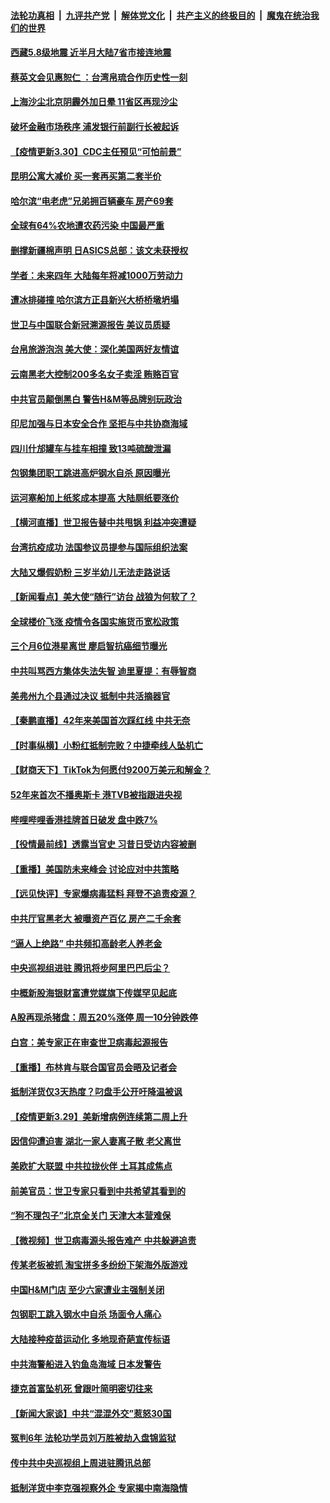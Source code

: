 

####  [法轮功真相](../../../../basic/blob/master/README.md?t=03302031) &nbsp;|&nbsp; [九评共产党](../../../../9ping.md/blob/master/README.md?t=03302031) &nbsp;|&nbsp; [解体党文化](../../../../jtdwh.md/blob/master/README.md?t=03302031)  &nbsp;|&nbsp; [共产主义的终极目的](../../../../gczydzjmd.md/blob/master/README.md?t=03302031) &nbsp;|&nbsp; [魔鬼在统治我们的世界](../../../../mgztzwmdsj.md/blob/master/README.md?t=03302031) 

#### [西藏5.8级地震 近半月大陆7省市接连地震](../pages/nsc413/n12844871.md?t=03302031) 

#### [蔡英文会见惠恕仁 ：台湾帛琉合作历史性一刻](../pages/nsc413/n12845864.md?t=03302031) 

#### [上海沙尘北京阴霾外加日晕 11省区再现沙尘](../pages/nsc413/n12845331.md?t=03302031) 

#### [破坏金融市场秩序 浦发银行前副行长被起诉](../pages/nsc413/n12845802.md?t=03302031) 

#### [【疫情更新3.30】CDC主任预见“可怕前景”](../pages/nsc413/n12845486.md?t=03302031) 

#### [昆明公寓大减价 买一套再买第二套半价](../pages/nsc413/n12845370.md?t=03302031) 

#### [哈尔滨“电老虎”兄弟拥百辆豪车 房产69套](../pages/nsc413/n12845537.md?t=03302031) 

#### [全球有64%农地遭农药污染 中国最严重](../pages/nsc413/n12845402.md?t=03302031) 

#### [删撑新疆棉声明 日ASICS总部：该文未获授权](../pages/nsc413/n12845310.md?t=03302031) 

#### [学者：未来四年 大陆每年将减1000万劳动力](../pages/nsc413/n12844816.md?t=03302031) 

#### [遭冰排碰撞 哈尔滨方正县新兴大桥桥墩坍塌](../pages/nsc413/n12845248.md?t=03302031) 

#### [世卫与中国联合新冠溯源报告 美议员质疑](../pages/nsc413/n12844363.md?t=03302031) 

#### [台帛旅游泡泡 美大使：深化美国两好友情谊](../pages/nsc413/n12845311.md?t=03302031) 

#### [云南黑老大控制200多名女子卖淫 贿赂百官](../pages/nsc413/n12845080.md?t=03302031) 

#### [中共官员颠倒黑白 警告H&M等品牌别玩政治](../pages/nsc413/n12844502.md?t=03302031) 

#### [印尼加强与日本安全合作 坚拒与中共协商海域](../pages/nsc413/n12844812.md?t=03302031) 


#### [四川什邡罐车与挂车相撞 致13吨硫酸泄漏](../pages/nsc413/n12844778.md?t=03302031) 

#### [包钢集团职工跳进高炉钢水自杀 原因曝光](../pages/nsc413/n12844748.md?t=03302031) 

#### [运河塞船加上纸浆成本提高 大陆厕纸要涨价](../pages/nsc413/n12844559.md?t=03302031) 

#### [【横河直播】世卫报告替中共甩锅 利益冲突遭疑](../pages/nsc413/n12844409.md?t=03302031) 

#### [台湾抗疫成功 法国参议员提参与国际组织法案](../pages/nsc413/n12844771.md?t=03302031) 

#### [大陆又爆假奶粉 三岁半幼儿无法走路说话](../pages/nsc413/n12843440.md?t=03302031) 

#### [【新闻看点】美大使“随行”访台 战狼为何软了？](../pages/nsc413/n12844178.md?t=03302031) 

#### [全球楼价飞涨 疫情令各国实施货币宽松政策](../pages/nsc413/n12844498.md?t=03302031) 

#### [三个月6位港星离世 廖启智抗癌细节曝光](../pages/nsc413/n12844152.md?t=03302031) 

#### [中共叫骂西方集体失法失智 迪里夏提：有辱智商](../pages/nsc413/n12844327.md?t=03302031) 

#### [美弗州九个县通过决议 抵制中共活摘器官](../pages/nsc413/n12844413.md?t=03302031) 

#### [【秦鹏直播】42年来美国首次踩红线 中共无奈](../pages/nsc413/n12844261.md?t=03302031) 

#### [【时事纵横】小粉红抵制完败？中捷牵线人坠机亡](../pages/nsc413/n12844230.md?t=03302031) 

#### [【财商天下】TikTok为何愿付9200万美元和解金？](../pages/nsc413/n12843679.md?t=03302031) 

#### [52年来首次不播奥斯卡 港TVB被指跟进央视](../pages/nsc413/n12841936.md?t=03302031) 

#### [哔哩哔哩香港挂牌首日破发 盘中跌7%](../pages/nsc413/n12844295.md?t=03302031) 

#### [【役情最前线】透露当官史 习昔日受访内容被删](../pages/nsc413/n12843851.md?t=03302031) 

#### [【重播】美国防未来峰会 讨论应对中共策略](../pages/nsc413/n12842085.md?t=03302031) 

#### [【远见快评】专家爆病毒猛料 拜登不追责疫源？](../pages/nsc413/n12844215.md?t=03302031) 

#### [中共厅官黑老大 被曝资产百亿 房产二千余套](../pages/nsc413/n12844118.md?t=03302031) 

#### [“逼人上绝路” 中共频扣高龄老人养老金](../pages/nsc413/n12844005.md?t=03302031) 

#### [中央巡视组进驻 腾讯将步阿里巴巴后尘？](../pages/nsc413/n12844049.md?t=03302031) 

#### [中概新股海银财富遭党媒旗下传媒罕见起底](../pages/nsc413/n12843911.md?t=03302031) 

#### [A股再现杀猪盘：周五20%涨停 周一10分钟跌停](../pages/nsc413/n12842911.md?t=03302031) 

#### [白宫：美专家正在审查世卫病毒起源报告](../pages/nsc413/n12843930.md?t=03302031) 

#### [【重播】布林肯与联合国官员会晤及记者会](../pages/nsc413/n12843792.md?t=03302031) 

#### [抵制洋货仅3天热度？叼盘手公开吁降温被讽](../pages/nsc413/n12843950.md?t=03302031) 

#### [【疫情更新3.29】美新增病例连续第二周上升](../pages/nsc413/n12842865.md?t=03302031) 

#### [因信仰遭迫害 湖北一家人妻离子散 老父离世](../pages/nsc413/n12843137.md?t=03302031) 

#### [美欧扩大联盟 中共拉拢伙伴 土耳其成焦点](../pages/nsc413/n12843802.md?t=03302031) 

#### [前美官员：世卫专家只看到中共希望其看到的](../pages/nsc413/n12843716.md?t=03302031) 

#### [“狗不理包子”北京全关门 天津大本营难保](../pages/nsc413/n12843761.md?t=03302031) 

#### [【微视频】世卫病毒源头报告难产 中共躲避追责](../pages/nsc413/n12843441.md?t=03302031) 

#### [传某老板被抓 淘宝拼多多纷纷下架海外版游戏](../pages/nsc413/n12843651.md?t=03302031) 

#### [中国H&M门店 至少六家遭业主强制关闭](../pages/nsc413/n12843404.md?t=03302031) 

#### [包钢职工跳入钢水中自杀 场面令人痛心](../pages/nsc413/n12843570.md?t=03302031) 

#### [大陆接种疫苗运动化 多地现奇葩宣传标语](../pages/nsc413/n12843112.md?t=03302031) 

#### [中共海警船进入钓鱼岛海域 日本发警告](../pages/nsc413/n12843411.md?t=03302031) 

#### [捷克首富坠机死 曾跟叶简明密切往来](../pages/nsc413/n12843194.md?t=03302031) 

#### [【新闻大家谈】中共“混混外交”惹怒30国](../pages/nsc413/n12843389.md?t=03302031) 

#### [冤判6年 法轮功学员刘万胜被劫入盘锦监狱](../pages/nsc413/n12841327.md?t=03302031) 

#### [传中共中央巡视组上周进驻腾讯总部](../pages/nsc413/n12843135.md?t=03302031) 

#### [抵制洋货中李克强视察外企 专家揭中南海隐情](../pages/nsc413/n12841954.md?t=03302031) 

